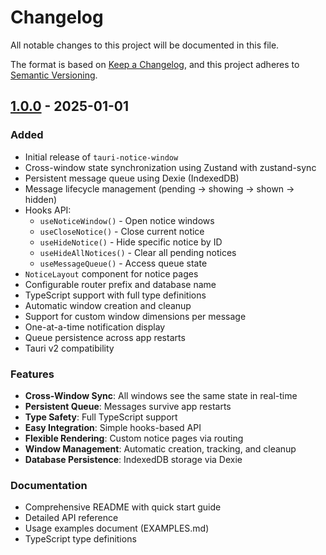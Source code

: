 # Changelog

All notable changes to this project will be documented in this file.

The format is based on [Keep a Changelog](https://keepachangelog.com/en/1.0.0/),
and this project adheres to [Semantic Versioning](https://semver.org/spec/v2.0.0.html).

## [1.0.0] - 2025-01-01

### Added

- Initial release of `tauri-notice-window`
- Cross-window state synchronization using Zustand with zustand-sync
- Persistent message queue using Dexie (IndexedDB)
- Message lifecycle management (pending → showing → shown → hidden)
- Hooks API:
  - `useNoticeWindow()` - Open notice windows
  - `useCloseNotice()` - Close current notice
  - `useHideNotice()` - Hide specific notice by ID
  - `useHideAllNotices()` - Clear all pending notices
  - `useMessageQueue()` - Access queue state
- `NoticeLayout` component for notice pages
- Configurable router prefix and database name
- TypeScript support with full type definitions
- Automatic window creation and cleanup
- Support for custom window dimensions per message
- One-at-a-time notification display
- Queue persistence across app restarts
- Tauri v2 compatibility

### Features

- **Cross-Window Sync**: All windows see the same state in real-time
- **Persistent Queue**: Messages survive app restarts
- **Type Safety**: Full TypeScript support
- **Easy Integration**: Simple hooks-based API
- **Flexible Rendering**: Custom notice pages via routing
- **Window Management**: Automatic creation, tracking, and cleanup
- **Database Persistence**: IndexedDB storage via Dexie

### Documentation

- Comprehensive README with quick start guide
- Detailed API reference
- Usage examples document (EXAMPLES.md)
- TypeScript type definitions

[1.0.0]: https://github.com/yourusername/tauri-notice-window/releases/tag/v1.0.0

